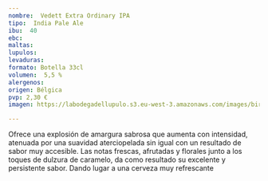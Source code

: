 ```yaml
---
nombre:  Vedett Extra Ordinary IPA
tipo:  India Pale Ale
ibu:  40
ebc:
maltas: 
lupulos: 
levaduras: 
formato: Botella 33cl
volumen:  5,5 %
alergenos: 
origen: Bélgica
pvp: 2,30 €
imagen: https://labodegadellupulo.s3.eu-west-3.amazonaws.com/images/birras/vedettipa.jpg

---
```

Ofrece una explosión de amargura sabrosa que aumenta con intensidad, atenuada por una suavidad aterciopelada sin igual con un resultado de sabor muy accesible. Las notas frescas, afrutadas y florales junto a los toques de dulzura de caramelo, da como resultado su excelente y persistente sabor. Dando lugar a una cerveza muy refrescante











